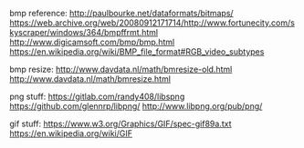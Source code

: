

bmp reference: http://paulbourke.net/dataformats/bitmaps/
               https://web.archive.org/web/20080912171714/http://www.fortunecity.com/skyscraper/windows/364/bmpffrmt.html
               http://www.digicamsoft.com/bmp/bmp.html
               https://en.wikipedia.org/wiki/BMP_file_format#RGB_video_subtypes

bmp resize: http://www.davdata.nl/math/bmresize-old.html
            http://www.davdata.nl/math/bmresize.html

png stuff:
    https://gitlab.com/randy408/libspng
    https://github.com/glennrp/libpng/
    http://www.libpng.org/pub/png/

gif stuff:
    https://www.w3.org/Graphics/GIF/spec-gif89a.txt
    https://en.wikipedia.org/wiki/GIF